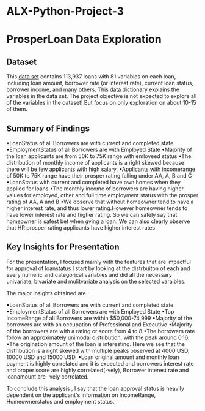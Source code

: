 # ALX-Python-Project-3
# ProsperLoan Data Exploration

## Dataset

This [data set](https://www.google.com/url?q=https://s3.amazonaws.com/udacity-hosted-downloads/ud651/prosperLoanData.csv&sa=D&ust=1547699802003000)
contains 113,937 loans with 81 variables on each loan, including loan amount, 
borrower rate (or interest rate), current loan status, borrower income, and many others.
This [data dictionary](https://docs.google.com/spreadsheets/d/1gDyi_L4UvIrLTEC6Wri5nbaMmkGmLQBk-Yx3z0XDEtI/edit?usp=sharing) explains the 
variables in the data set.
The project objective is not expected to explore all of the variables in the dataset! But focus on only exploration on about 10-15 of them.

## Summary of Findings


•LoanStatus of all Borrowers are with current and completed state
•EmploymentStatus of all Borrowers are with Employed State
•Majority of the loan applicants are from 50K to 75K range with emloyeed status
•The distribution of monthly income of applicants is a right skewed because there will be few applicants with high salary. 
•Applicants with incomerange of 50K to 75K range have their prosper rating falling under AA, A, B and C 
•LoanStatus with current and completed have own homes when they applied for loans
•The monthly income of borrowers are having higher values for employed, other and full time employment status with the prosper rating of AA, A and B
•We observe that without homeowner tend to have a higher interest rate, and thus lower rating.However homeowner tends to have lower interest rate and higher rating. So we can safely say that homeowner is safest bet when gving a loan. We can also clearly observe that HR prosper rating applicants have higher interest rates


## Key Insights for Presentation

For the presentation, I focused mainly with the features that are impactful for approval of loanstatus
I start by looking at the distrbuiton of each and every numeric and categorical variables and did all the necessary univariate, bivariate and
mulitvariate analysis on the selected varaibles.

The major insights obtained are :


•LoanStatus of all Borrowers are with current and completed state
•EmploymentStatus of all Borrowers are with Employed State
•Top IncomeRange of all Borrowers are within $50,000-74,999
•Majority of the borrowers are with an occupation of Professional and Executive
•Majority of the borrowers are with a rating or score from 4 to 8
•The borrowers rate follow an approximately unimodal distribution, with the peak around 0.16. 
•The origination amount of the loan is interesting. Here we see that the distribution is a right skewed with multiple peaks observed at 4000 USD, 10000 USD and 15000 USD.
•Loan original amount and monthly loan payment is highly correlated and it is expected and borrowers interest rate and proper score are highly correlated(-vely), Borrower interest rate and loanamount are -vely correlated.


To conclude this analysis , I say that the loan approval status is heavily dependent on the applicant's information on IncomeRange,
 Homeownerstatus and employment status.
